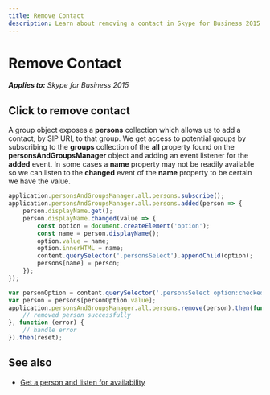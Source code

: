 ```yaml
---
title: Remove Contact
description: Learn about removing a contact in Skype for Business 2015.
---
```

# Remove Contact


 _**Applies to:** Skype for Business 2015_

## Click to remove contact

A group object exposes a **persons** collection which allows us to add a contact, by SIP URI, to that group.  We get access to potential groups by subscribing to the **groups** collection of the **all** property found on the **personsAndGroupsManager** object and adding an event listener for the **added** event.  In some cases a **name** property may not be readily available so we can listen to the **changed** event of the **name** property to be certain we have the value.

```js
application.personsAndGroupsManager.all.persons.subscribe();
application.personsAndGroupsManager.all.persons.added(person => {
    person.displayName.get();
    person.displayName.changed(value => {
        const option = document.createElement('option');
        const name = person.displayName();
        option.value = name;
        option.innerHTML = name;
        content.querySelector('.personsSelect').appendChild(option);
        persons[name] = person;
    });
});

var personOption = content.querySelector('.personsSelect option:checked');
var person = persons[personOption.value];
application.personsAndGroupsManager.all.persons.remove(person).then(function () {
    // removed person successfully
}, function (error) {
    // handle error
}).then(reset);
```

## See also

- <a href="https://msdn.microsoft.com/skype/websdk/docs/ListenForAvailability" target="">Get a person and listen for availability</a>

